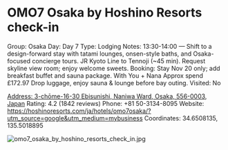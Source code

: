 # OMO7 Osaka by Hoshino Resorts check-in

Group: Osaka
Day: Day 7
Type: Lodging
Notes: 13:30-14:00 — Shift to a design-forward stay with tatami lounges, onsen-style baths, and Osaka-focused concierge tours. JR Kyoto Line to Tennoji (~45 min). Request skyline view room; enjoy welcome sweets. Booking: Stay Nov 20 only; add breakfast buffet and sauna package. With You + Nana Approx spend £172.97 Drop luggage, enjoy sauna & lounge before bay outing.
Visited: No

[Address: 3-chōme-16-30 Ebisunishi, Naniwa Ward, Osaka, 556-0003, Japan](https://maps.google.com/?cid=10904178204825139386)
Rating: 4.2 (1842 reviews)
Phone: +81 50-3134-8095
Website: https://hoshinoresorts.com/ja/hotels/omo7osaka/?utm_source=google&utm_medium=mybusiness
Coordinates: 34.6508135, 135.5018895

![omo7_osaka_by_hoshino_resorts_check_in.jpg](OMO7%20Osaka%20by%20Hoshino%20Resorts%20check-in%20omo7osakabyh01f2e93bb3/omo7_osaka_by_hoshino_resorts_check_in.jpg)
